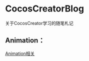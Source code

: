 # CocosCreatorBlog
关于CocosCreator学习的随笔札记

Animation：
---------
[Animation相关](https://github.com/thirdBrother/CocosCreatorBlog/blob/master/Blog/Animation.md)
